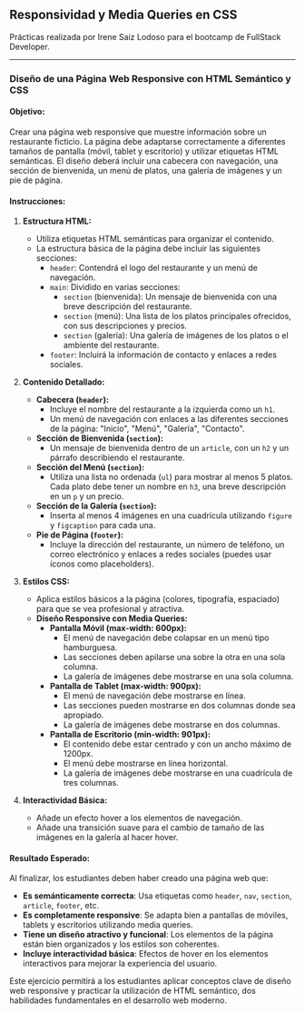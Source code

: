 ## Responsividad y Media Queries en CSS
Prácticas realizada por Irene Saiz Lodoso para el bootcamp de FullStack Developer.


---
### Diseño de una Página Web Responsive con HTML Semántico y CSS

#### **Objetivo:**
Crear una página web responsive que muestre información sobre un restaurante ficticio. La página debe adaptarse correctamente a diferentes tamaños de pantalla (móvil, tablet y escritorio) y utilizar etiquetas HTML semánticas. El diseño deberá incluir una cabecera con navegación, una sección de bienvenida, un menú de platos, una galería de imágenes y un pie de página.

#### **Instrucciones:**

1. **Estructura HTML:**
   - Utiliza etiquetas HTML semánticas para organizar el contenido.
   - La estructura básica de la página debe incluir las siguientes secciones:
     - `header`: Contendrá el logo del restaurante y un menú de navegación.
     - `main`: Dividido en varias secciones:
       - `section` (bienvenida): Un mensaje de bienvenida con una breve descripción del restaurante.
       - `section` (menú): Una lista de los platos principales ofrecidos, con sus descripciones y precios.
       - `section` (galería): Una galería de imágenes de los platos o el ambiente del restaurante.
     - `footer`: Incluirá la información de contacto y enlaces a redes sociales.

2. **Contenido Detallado:**
   - **Cabecera (`header`):**
     - Incluye el nombre del restaurante a la izquierda como un `h1`.
     - Un menú de navegación con enlaces a las diferentes secciones de la página: "Inicio", "Menú", "Galería", "Contacto".
   - **Sección de Bienvenida (`section`):**
     - Un mensaje de bienvenida dentro de un `article`, con un `h2` y un párrafo describiendo el restaurante.
   - **Sección del Menú (`section`):**
     - Utiliza una lista no ordenada (`ul`) para mostrar al menos 5 platos. Cada plato debe tener un nombre en `h3`, una breve descripción en un `p` y un precio.
   - **Sección de la Galería (`section`):**
     - Inserta al menos 4 imágenes en una cuadrícula utilizando `figure` y `figcaption` para cada una.
   - **Pie de Página (`footer`):**
     - Incluye la dirección del restaurante, un número de teléfono, un correo electrónico y enlaces a redes sociales (puedes usar íconos como placeholders).

3. **Estilos CSS:**
   - Aplica estilos básicos a la página (colores, tipografía, espaciado) para que se vea profesional y atractiva.
   - **Diseño Responsive con Media Queries:**
     - **Pantalla Móvil (max-width: 600px):**
       - El menú de navegación debe colapsar en un menú tipo hamburguesa.
       - Las secciones deben apilarse una sobre la otra en una sola columna.
       - La galería de imágenes debe mostrarse en una sola columna.
     - **Pantalla de Tablet (max-width: 900px):**
       - El menú de navegación debe mostrarse en línea.
       - Las secciones pueden mostrarse en dos columnas donde sea apropiado.
       - La galería de imágenes debe mostrarse en dos columnas.
     - **Pantalla de Escritorio (min-width: 901px):**
       - El contenido debe estar centrado y con un ancho máximo de 1200px.
       - El menú debe mostrarse en línea horizontal.
       - La galería de imágenes debe mostrarse en una cuadrícula de tres columnas.

4. **Interactividad Básica:**
   - Añade un efecto hover a los elementos de navegación.
   - Añade una transición suave para el cambio de tamaño de las imágenes en la galería al hacer hover.

#### **Resultado Esperado:**

Al finalizar, los estudiantes deben haber creado una página web que:

- **Es semánticamente correcta**: Usa etiquetas como `header`, `nav`, `section`, `article`, `footer`, etc.
- **Es completamente responsive**: Se adapta bien a pantallas de móviles, tablets y escritorios utilizando media queries.
- **Tiene un diseño atractivo y funcional**: Los elementos de la página están bien organizados y los estilos son coherentes.
- **Incluye interactividad básica**: Efectos de hover en los elementos interactivos para mejorar la experiencia del usuario.

Este ejercicio permitirá a los estudiantes aplicar conceptos clave de diseño web responsive y practicar la utilización de HTML semántico, dos habilidades fundamentales en el desarrollo web moderno.